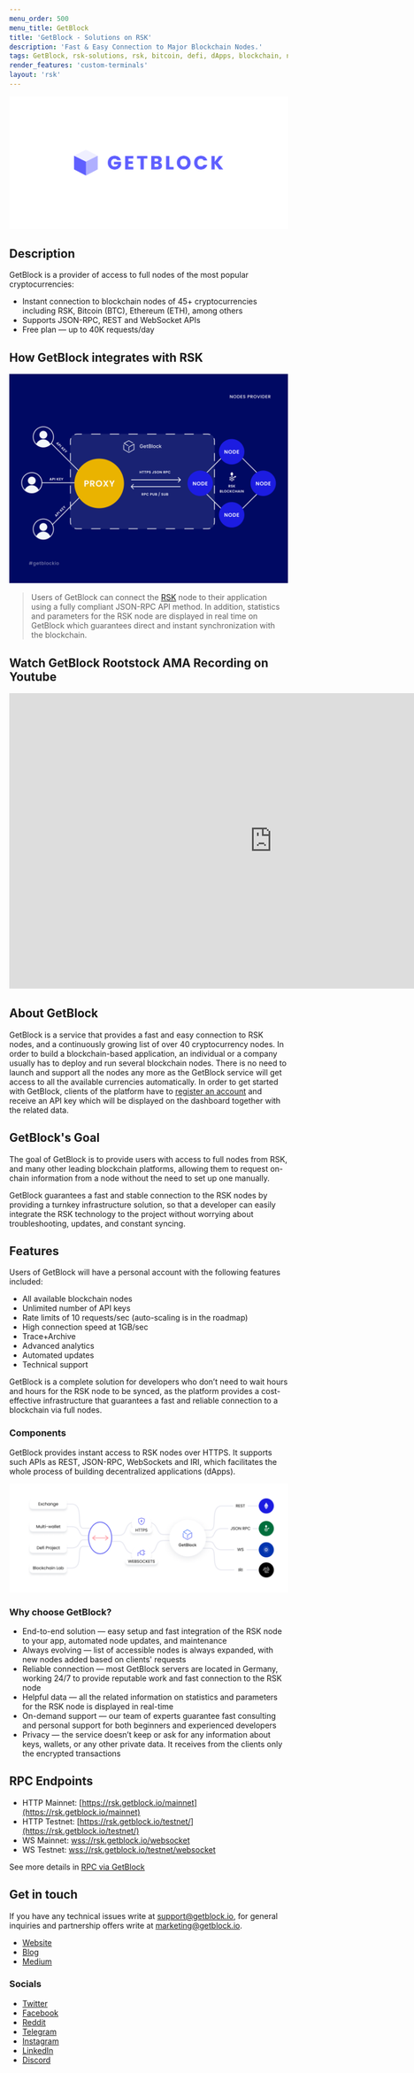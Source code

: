 ```yaml
---
menu_order: 500
menu_title: GetBlock
title: 'GetBlock - Solutions on RSK'
description: 'Fast & Easy Connection to Major Blockchain Nodes.'
tags: GetBlock, rsk-solutions, rsk, bitcoin, defi, dApps, blockchain, node
render_features: 'custom-terminals'
layout: 'rsk'
---
```


![GetBlock - Banner](/assets/img/solutions/getblock/getblock_logo.png)

## Description

GetBlock is a provider of access to full nodes of the most popular cryptocurrencies:
- Instant connection to blockchain nodes of 45+ cryptocurrencies including  RSK, Bitcoin (BTC), Ethereum (ETH), among others
- Supports JSON-RPC, REST and WebSocket APIs
- Free plan — up to 40K requests/day

## How GetBlock integrates with RSK

![GetBlock - Integration](/assets/img/solutions/getblock/nodes.png)

> Users of GetBlock can connect the [RSK](https://getblock.io/nodes/rsk) node to their application using a fully compliant JSON-RPC API method. In addition, statistics and parameters for the RSK node are displayed in real time on GetBlock which guarantees direct and instant synchronization with the blockchain.

## Watch GetBlock Rootstock AMA Recording on Youtube

<div class="video-container">
  <iframe width="949" height="534" src="https://www.youtube.com/embed/k8qowcdtxm0" frameborder="0" allow="accelerometer; autoplay; encrypted-media; gyroscope; picture-in-picture" allowfullscreen></iframe>
</div>


## About GetBlock

GetBlock is a service that provides a fast and easy connection to RSK nodes, and a continuously growing list of over 40 cryptocurrency nodes.
In order to build a blockchain-based application, an individual or a company usually has to deploy and run several blockchain nodes. There is no need to launch and support all the nodes any more as the GetBlock service will get access to all the available currencies automatically.
In order to get started with GetBlock, clients of the platform have to [register an account](https://account.getblock.io) and receive an API key which will be displayed on the dashboard together with the related data.

## GetBlock's Goal

The goal of GetBlock is to provide users with access to full nodes from RSK, and many other leading blockchain platforms, allowing them to request on-chain information from a node without the need to set up one manually.

GetBlock guarantees a fast and stable connection to the RSK nodes by providing a turnkey infrastructure solution, so that a developer can easily integrate the RSK technology to the project without worrying about troubleshooting, updates, and constant syncing.

## Features

Users of GetBlock will have a personal account with the following features included:

- All available blockchain nodes
- Unlimited number of API keys
- Rate limits of 10 requests/sec (auto-scaling is in the roadmap)
- High connection speed at 1GB/sec
- Trace+Archive
- Advanced analytics
- Automated updates
- Technical support

GetBlock is a complete solution for developers who don’t need to wait hours and hours for the RSK node to be synced, as the platform provides a cost-effective infrastructure that guarantees a fast and reliable connection to a blockchain via full nodes.

### Components

GetBlock provides instant access to RSK nodes over HTTPS. It supports such APIs as REST, JSON-RPC, WebSockets and IRI, which facilitates the whole process of building decentralized applications (dApps).

![GetBlock - ConnectionImage](/assets/img/solutions/getblock/components.png)

### Why choose GetBlock?

- End-to-end solution — easy setup and fast integration of the RSK node to your app, automated node updates, and maintenance
- Always evolving —  list of accessible nodes is always expanded, with new nodes added based on clients' requests
- Reliable connection  — most GetBlock servers are located in Germany, working 24/7 to provide reputable work and fast connection to the RSK node
- Helpful data — all the related information on statistics and parameters for the RSK node is displayed in real-time
- On-demand support — our team of experts guarantee fast consulting and personal support for both beginners and experienced developers
- Privacy — the service doesn’t keep or ask for any information about keys, wallets, or any other private data. It receives from the clients only the encrypted transactions

## RPC Endpoints

- HTTP Mainnet: [https://rsk.getblock.io/mainnet](https://rsk.getblock.io/mainnet)
- HTTP Testnet: [https://rsk.getblock.io/testnet/](https://rsk.getblock.io/testnet/)
- WS Mainnet: [wss://rsk.getblock.io/websocket](wss://rsk.getblock.io/websocket)
- WS Testnet: [wss://rsk.getblock.io/testnet/websocket](wss://rsk.getblock.io/testnet/websocket)

See more details in [RPC via GetBlock](/kb/getblock-rpc/)

## Get in touch

If you have any technical issues write at [support@getblock.io](mailto:support@getblock.io), for general inquiries and partnership offers write at [marketing@getblock.io](mailto:marketing@getblock.io).

- [Website](https://getblock.io)
- [Blog](https://getblock.io/blog)
- [Medium](https://getblock.medium.com/)

### Socials

- [Twitter](http://twitter.com/getblockio)
- [Facebook](http://facebook.com/getblockio)
- [Reddit](http://reddit.com/r/getblockio/)
- [Telegram](http://t.me/getblockio_eng)
- [Instagram](http://instagram.com/getblock.io)
- [LinkedIn](http://linkedin.com/company/getblock)
- [Discord](https://discord.gg/9GdSbf6)
